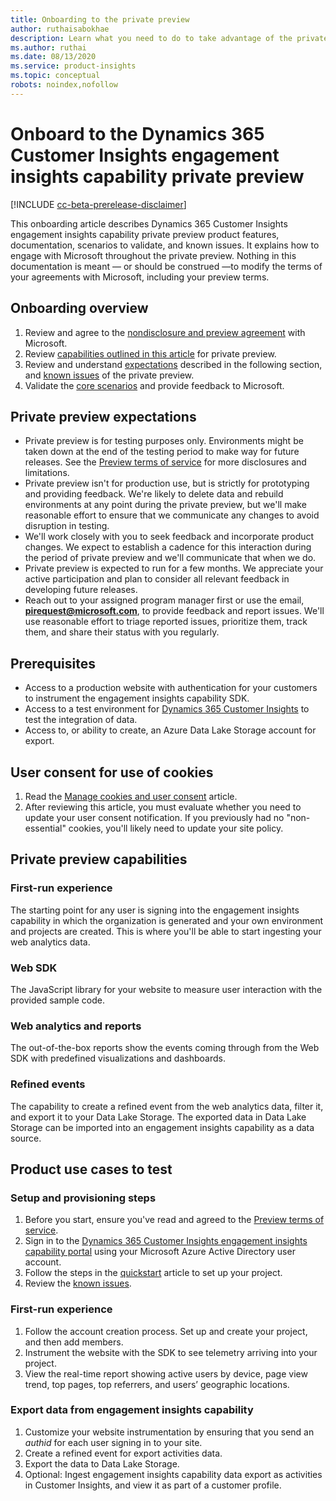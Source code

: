 ```yaml
---
title: Onboarding to the private preview
author: ruthaisabokhae
description: Learn what you need to do to take advantage of the private preview capabilities of Dynamics 365 Customer Insights engagement insights capability
ms.author: ruthai
ms.date: 08/13/2020
ms.service: product-insights
ms.topic: conceptual
robots: noindex,nofollow
---
```


# Onboard to the Dynamics 365 Customer Insights engagement insights capability private preview

[!INCLUDE [cc-beta-prerelease-disclaimer](includes/cc-beta-prerelease-disclaimer.md)]

This onboarding article describes Dynamics 365 Customer Insights engagement insights capability private preview product features, documentation, scenarios to validate, and known issues. It explains how to engage with Microsoft throughout the private preview. Nothing in this documentation is meant &mdash; or should be construed &mdash;to modify the terms of your agreements with Microsoft, including your preview terms.

## Onboarding overview

1.	Review and agree to the [nondisclosure and preview agreement](preview-terms-of-service.md) with Microsoft.  
2.	Review [capabilities outlined in this article](#private-preview-capabilities) for private preview.  
3.	Review and understand [expectations](#private-preview-expectations) described in the following section, and [known issues](known-issues.md) of the private preview.  
4.	Validate the [core scenarios](#product-use-cases-to-test) and provide feedback to Microsoft.

## Private preview expectations

*	Private preview is for testing purposes only. Environments might be taken down at the end of the testing period to make way for future releases. See the [Preview terms of service](../preview/preview-terms-of-service.md) for more disclosures and limitations.  
*	Private preview isn't for production use, but is strictly for prototyping and providing feedback. We're likely to delete data and rebuild environments at any point during the private preview, but we'll make reasonable effort to ensure that we communicate any changes to avoid disruption in testing.   
*	We'll work closely with you to seek feedback and incorporate product changes. We expect to establish a cadence for this interaction during the period of private preview and we'll communicate that when we do.  
*	Private preview is expected to run for a few months. We appreciate your active participation and plan to consider all relevant feedback in developing future releases.  
*	Reach out to your assigned program manager first or use the email, **[pirequest@microsoft.com](mailto:pirequest@microsoft.com)**, to provide feedback and report issues. We'll use reasonable effort to triage reported issues, prioritize them, track them, and share their status with you regularly.  
	
## Prerequisites

*	Access to a production website with authentication for your customers to instrument the engagement insights capability SDK.
*	Access to a test environment for [Dynamics 365 Customer Insights](https://dynamics.microsoft.com/ai/customer-insights/) to test the integration of data.
*	Access to, or ability to create, an Azure Data Lake Storage account for export.

## User consent for use of cookies

1.	Read the [Manage cookies and user consent](user-consent-storage.md) article.
2.	After reviewing this article, you must evaluate whether you need to update your user consent notification. If you previously had no "non-essential" cookies, you'll likely need to update your site policy.

## Private preview capabilities

### First-run experience

The starting point for any user is signing into the engagement insights capability in which the organization is generated and your own environment and projects are created. This is where you'll be able to start ingesting your web analytics data.

### Web SDK

The JavaScript library for your website to measure user interaction with the provided sample code.

### Web analytics and reports

The out-of-the-box reports show the events coming through from the Web SDK with predefined visualizations and dashboards.

### Refined events

The capability to create a refined event from the web analytics data, filter it, and export it to your Data Lake Storage. The exported data in Data Lake Storage can be imported into an engagement insights capability as a data source.

## Product use cases to test

### Setup and provisioning steps

1.	Before you start, ensure you've read and agreed to the [Preview terms of service](preview-terms-of-service.md).
2.	Sign in to the [Dynamics 365 Customer Insights engagement insights capability portal](https://pi.dynamics.com) using your Microsoft Azure Active Directory user account.
3.	Follow the steps in the [quickstart](quickstart-product-insights.md) article to set up your project.
4.	Review the [known issues](known-issues.md).

### First-run experience

1.	 Follow the account creation process. Set up and create your project, and then add members.
2.	 Instrument the website with the SDK to see telemetry arriving into your project.
3.	 View the real-time report showing active users by device, page view trend, top pages, top referrers, and users’ geographic locations.


### Export data from engagement insights capability

  1.	Customize your website instrumentation by ensuring that you send an *authid* for each user signing in to your site.
  2.	Create a refined event for export activities data.
  3.	Export the data to Data Lake Storage.
  4.	Optional: Ingest engagement insights capability data export as activities in Customer Insights, and view it as part of a customer profile.
  
